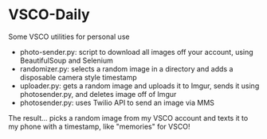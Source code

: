 # VSCO-Daily

Some VSCO utilities for personal use

* photo-sender.py: script to download all images off your account, using BeautifulSoup and Selenium
* randomizer.py: selects a random image in a directory and adds a disposable camera style timestamp
* uploader.py: gets a random image and uploads it to Imgur, sends it using photosender.py, and deletes image off of Imgur
* photosender.py: uses Twilio API to send an image via MMS

The result... picks a random image from my VSCO account and texts it to my phone with a timestamp, like "memories" for VSCO!

